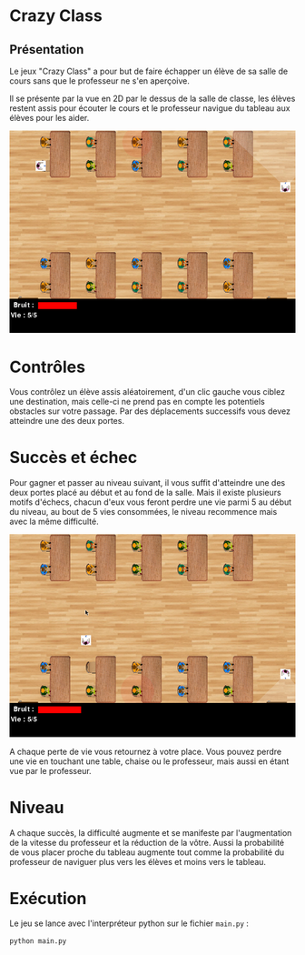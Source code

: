 # Crazy Class

## Présentation

Le jeux "Crazy Class" a pour but de faire échapper un élève de sa salle de cours sans que le professeur ne s'en aperçoive.

Il se présente par la vue en 2D par le dessus de la salle de classe, les élèves restent assis pour écouter le cours et le professeur navigue du tableau aux élèves pour les aider.

![](wiki/presentation.png)

# Contrôles

Vous contrôlez un élève assis aléatoirement, d'un clic gauche vous ciblez une destination, mais celle-ci ne prend pas en compte les potentiels obstacles sur votre passage. Par des déplacements successifs vous devez atteindre une des deux portes.

# Succès et échec

Pour gagner et passer au niveau suivant, il vous suffit d'atteindre une des deux portes placé au début et au fond de la salle. Mais il existe plusieurs motifs d'échecs, chacun d'eux vous feront perdre une vie parmi 5 au début du niveau, au bout de 5 vies consommées, le niveau recommence mais avec la même difficulté.

![](wiki/explication.png)

A chaque perte de vie vous retournez à votre place. Vous pouvez perdre une vie en touchant une table, chaise ou le professeur, mais aussi en étant vue par le professeur.

# Niveau

A chaque succès, la difficulté augmente et se manifeste par l'augmentation de la vitesse du professeur et la réduction de la vôtre. Aussi la probabilité de vous placer proche du tableau augmente tout comme la probabilité du professeur de naviguer plus vers les élèves et moins vers le tableau.

# Exécution

Le jeu se lance avec l'interpréteur python sur le fichier `main.py` :

```bash
python main.py
```

